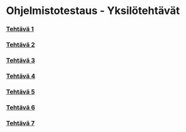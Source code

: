 # Ohjelmistotestaus - Yksilötehtävät
### [Tehtävä 1](https://github.com/jonathan0079/Projekti_WEBDEV/blob/projekti-terveyssovelluksen-kehitys/Teht%C3%A4v%C3%A4%201.md)
### [Tehtävä 2](https://github.com/jonathan0079/Projekti_WEBDEV/blob/projekti-terveyssovelluksen-kehitys/tests/Teht%C3%A4v%C3%A4%202.md)
### [Tehtävä 3](https://github.com/jonathan0079/Projekti_WEBDEV/blob/projekti-terveyssovelluksen-kehitys/tests/selenium_tests/Teht%C3%A4v%C3%A4%203.md)
### [Tehtävä 4](https://github.com/jonathan0079/Projekti_WEBDEV/blob/projekti-terveyssovelluksen-kehitys/tests/Teht%C3%A4v%C3%A4%204.md)
### [Tehtävä 5](https://github.com/jonathan0079/Projekti_WEBDEV/blob/projekti-terveyssovelluksen-kehitys/tests/Teht%C3%A4v%C3%A4%205.md)
### [Tehtävä 6](https://github.com/jonathan0079/Projekti_WEBDEV/blob/projekti-terveyssovelluksen-kehitys/tests/Teht%C3%A4v%C3%A4%206.md)
### [Tehtävä 7](https://github.com/jonathan0079/Projekti_WEBDEV/blob/projekti-terveyssovelluksen-kehitys/tests/Teht%C3%A4v%C3%A4%206.md)